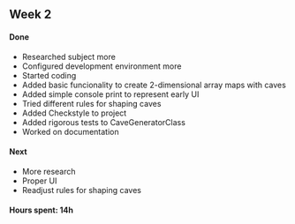## Week 2

#### Done

* Researched subject more
* Configured development environment more
* Started coding
* Added basic funcionality to create 2-dimensional array maps with caves
* Added simple console print to represent early UI
* Tried different rules for shaping caves
* Added Checkstyle to project
* Added rigorous tests to CaveGeneratorClass
* Worked on documentation

#### Next

* More research
* Proper UI
* Readjust rules for shaping caves

#### Hours spent: 14h
